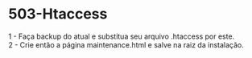 # 503-Htaccess


1 - Faça backup do atual e substitua seu arquivo .htaccess por este. <br>
2 - Crie então a página maintenance.html e salve na raiz da instalação.
